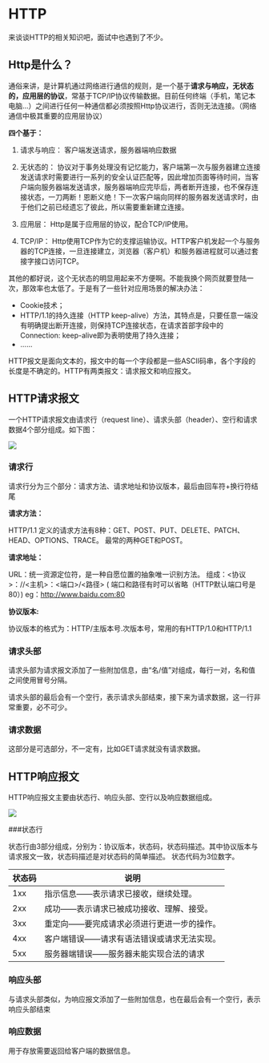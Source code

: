 # HTTP

来谈谈HTTP的相关知识吧，面试中也遇到了不少。

## Http是什么？
通俗来讲，是计算机通过网络进行通信的规则，是一个基于**请求与响应，无状态的，应用层的协议**，常基于TCP/IP协议传输数据。目前任何终端（手机，笔记本电脑...）之间进行任何一种通信都必须按照Http协议进行，否则无法连接。（网络通信中极其重要的应用层协议）

**四个基于：**

1. 请求与响应： 客户端发送请求，服务器端响应数据

2. 无状态的： 协议对于事务处理没有记忆能力，客户端第一次与服务器建立连接发送请求时需要进行一系列的安全认证匹配等，因此增加页面等待时间，当客户端向服务器端发送请求，服务器端响应完毕后，两者断开连接，也不保存连接状态，一刀两断！恩断义绝！下一次客户端向同样的服务器发送请求时，由于他们之前已经遗忘了彼此，所以需要重新建立连接。

3. 应用层： Http是属于应用层的协议，配合TCP/IP使用。

4. TCP/IP： Http使用TCP作为它的支撑运输协议。HTTP客户机发起一个与服务器的TCP连接，一旦连接建立，浏览器（客户机）和服务器进程就可以通过套接字接口访问TCP。

其他的都好说，这个无状态的明显用起来不方便啊。不能我换个网页就要登陆一次，那效率也太低了。于是有了一些针对应用场景的解决办法：
+ Cookie技术；
+ HTTP/1.1的持久连接（HTTP keep-alive）方法，其特点是，只要任意一端没有明确提出断开连接，则保持TCP连接状态，在请求首部字段中的Connection: keep-alive即为表明使用了持久连接；
+ ......

HTTP报文是面向文本的，报文中的每一个字段都是一些ASCII码串，各个字段的长度是不确定的。HTTP有两类报文：请求报文和响应报文。

## HTTP请求报文

一个HTTP请求报文由请求行（request line）、请求头部（header）、空行和请求数据4个部分组成。如下图：

![](http://www.runoob.com/wp-content/uploads/2013/11/2012072810301161.png)
 
### 请求行
请求行分为三个部分：请求方法、请求地址和协议版本，最后由回车符+换行符结尾

**请求方法：**

HTTP/1.1 定义的请求方法有8种：GET、POST、PUT、DELETE、PATCH、HEAD、OPTIONS、TRACE。
最常的两种GET和POST。

**请求地址：**

URL：统一资源定位符，是一种自愿位置的抽象唯一识别方法。
组成：<协议>：//<主机>：<端口>/<路径> ( 端口和路径有时可以省略（HTTP默认端口号是80）)
eg：http://www.baidu.com:80

**协议版本:**

协议版本的格式为：HTTP/主版本号.次版本号，常用的有HTTP/1.0和HTTP/1.1

### 请求头部

请求头部为请求报文添加了一些附加信息，由“名/值”对组成，每行一对，名和值之间使用冒号分隔。

请求头部的最后会有一个空行，表示请求头部结束，接下来为请求数据，这一行非常重要，必不可少。

### 请求数据

这部分是可选部分，不一定有，比如GET请求就没有请求数据。

## HTTP响应报文

HTTP响应报文主要由状态行、响应头部、空行以及响应数据组成。

![](http://www.runoob.com/wp-content/uploads/2013/11/2012072810301161.png)

###状态行

状态行由3部分组成，分别为：协议版本，状态码，状态码描述。其中协议版本与请求报文一致，状态码描述是对状态码的简单描述。
状态代码为3位数字。

状态码 | 说明
-|-
1xx|指示信息——表示请求已接收，继续处理。
2xx|成功——表示请求已被成功接收、理解、接受。
3xx|重定向——要完成请求必须进行更进一步的操作。
4xx|客户端错误——请求有语法错误或请求无法实现。
5xx|服务器端错误——服务器未能实现合法的请求

### 响应头部
与请求头部类似，为响应报文添加了一些附加信息，也在最后会有一个空行，表示响应头部结束

### 响应数据

用于存放需要返回给客户端的数据信息。




